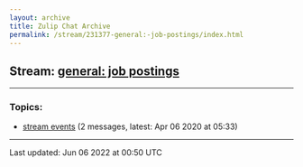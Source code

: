 ```yaml
---
layout: archive
title: Zulip Chat Archive
permalink: /stream/231377-general:-job-postings/index.html
---
```


## Stream: [general: job postings](https://mattecapu.github.io/ct-zulip-archive/stream/231377-general:-job-postings/index.html)
---

### Topics:

* [stream events](topic/topic_stream.20events.html) (2 messages, latest: Apr 06 2020 at 05:33)

<hr><p>Last updated: Jun 06 2022 at 00:50 UTC</p>